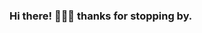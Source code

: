 ### Hi there! 👋👋👋 thanks for stopping by.    
 
<!--
**obaki102/obaki102** is a ✨ _special_ ✨ repository because its `README.md` (this file) appears on your GitHub profile.
:octocat: Just a regular developer who loves exploring new stuff.
Here are some ideas to get you started: 

- 🔭 I’m currently working on ...
- 🌱 I’m currently learning ... 
- 👯 I’m looking to collaborate on ...  
- 🤔 I’m looking for help with ...  
- 💬 Ask me about ...
- 📫 How to reach me: ...
- 😄 Pronouns: ...  
- ⚡ Fun fact: ...  
-->  
    
 
